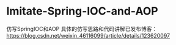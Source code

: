 # Imitate-Spring-IOC-and-AOP
仿写SpringIOC和AOP
具体的仿写思路和代码讲解已发布博客：https://blog.csdn.net/weixin_46116099/article/details/123620097
